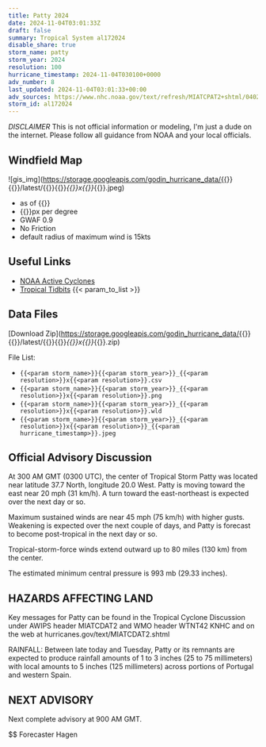 ```yaml
---
title: Patty 2024
date: 2024-11-04T03:01:33Z
draft: false
summary: Tropical System al172024
disable_share: true
storm_name: patty
storm_year: 2024
resolution: 100
hurricane_timestamp: 2024-11-04T030100+0000
adv_number: 8
last_updated: 2024-11-04T03:01:33+00:00
adv_sources: https://www.nhc.noaa.gov/text/refresh/MIATCPAT2+shtml/040234.shtml;https://www.nhc.noaa.gov/refresh/graphics_at2+shtml/023650.shtml?cone
storm_id: al172024
---
```

*DISCLAIMER* This is not official information or modeling, I'm just a dude on the internet.  Please follow all guidance from NOAA and your local officials.

## Windfield Map
![gis_img](https://storage.googleapis.com/godin_hurricane_data/{{<param storm_name>}}{{<param storm_year>}}/latest/{{<param storm_name>}}{{<param storm_year>}}_{{<param resolution>}}x{{<param resolution>}}_{{<param hurricane_timestamp>}}.jpeg)

- as of {{<param last_updated>}}
- {{<param resolution>}}px per degree
- GWAF 0.9
- No Friction
- default radius of maximum wind is 15kts

## Useful Links
- [NOAA Active Cyclones](https://www.nhc.noaa.gov/)
- [Tropical Tidbits](https://www.tropicaltidbits.com/storminfo/)
{{< param_to_list >}}

## Data Files
[Download Zip](https://storage.googleapis.com/godin_hurricane_data/{{<param storm_name>}}{{<param storm_year>}}/latest/{{<param storm_name>}}{{<param storm_year>}}_{{<param resolution>}}x{{<param resolution>}}_{{<param hurricane_timestamp>}}.zip)

File List:
- `{{<param storm_name>}}{{<param storm_year>}}_{{<param resolution>}}x{{<param resolution>}}.csv`
- `{{<param storm_name>}}{{<param storm_year>}}_{{<param resolution>}}x{{<param resolution>}}.png`
- `{{<param storm_name>}}{{<param storm_year>}}_{{<param resolution>}}x{{<param resolution>}}.wld`
- `{{<param storm_name>}}{{<param storm_year>}}_{{<param resolution>}}x{{<param resolution>}}_{{<param hurricane_timestamp>}}.jpeg`


## Official Advisory Discussion
At 300 AM GMT (0300 UTC), the center of Tropical Storm Patty was
located near latitude 37.7 North, longitude 20.0 West. Patty is
moving toward the east near 20 mph (31 km/h). A turn toward the 
east-northeast is expected over the next day or so.
 
Maximum sustained winds are near 45 mph (75 km/h) with higher gusts.
Weakening is expected over the next couple of days, and Patty is 
forecast to become post-tropical in the next day or so. 
 
Tropical-storm-force winds extend outward up to 80 miles (130 km)
from the center.
 
The estimated minimum central pressure is 993 mb (29.33 inches).
 
 
HAZARDS AFFECTING LAND
----------------------
Key messages for Patty can be found in the Tropical Cyclone 
Discussion under AWIPS header MIATCDAT2 and WMO header WTNT42 KNHC 
and on the web at hurricanes.gov/text/MIATCDAT2.shtml

RAINFALL: Between late today and Tuesday, Patty or its remnants are
expected to produce rainfall amounts of 1 to 3 inches (25 to 75
millimeters) with local amounts to 5 inches (125 millimeters) across
portions of Portugal and western Spain.
 
 
NEXT ADVISORY
-------------
Next complete advisory at 900 AM GMT.
 
$$
Forecaster Hagen
